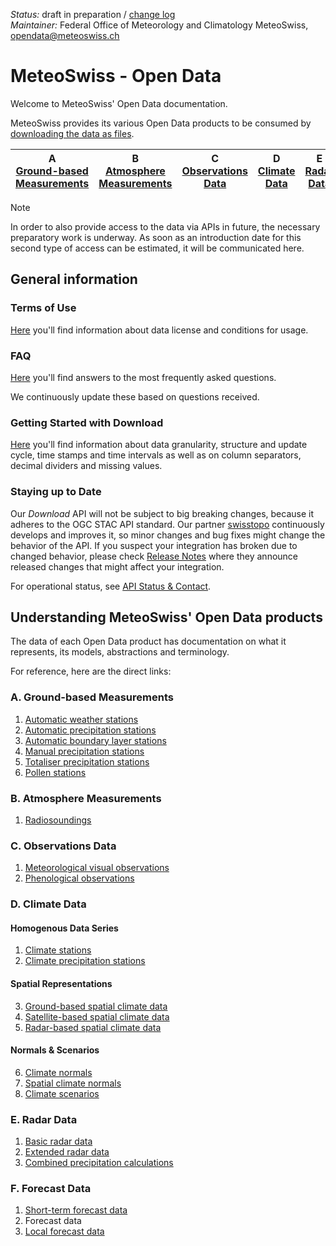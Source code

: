 *Status:* draft in preparation / [change log](https://github.com/MeteoSwiss/opendata/commits/main) <br>
*Maintainer:* Federal Office of Meteorology and Climatology MeteoSwiss, [opendata@meteoswiss.ch](mailto:opendata@meteoswiss.ch)

<!-- [![GitHub commit](https://img.shields.io/github/last-commit/MeteoSwiss/opendata)](https://github.com/MeteoSwiss/opendata/commits/master) -->

<!-- [Auf Deutschj](#meteoschweiz-open-data) | [En français](#meteosuisse-open-data) | [In italiano](#meteosvizzera-open-data) -->

# MeteoSwiss - Open Data
Welcome to MeteoSwiss' Open Data documentation.

MeteoSwiss provides its various Open Data products to be consumed by [downloading the data as files](https://github.com/MeteoSwiss/opendata/tree/main?tab=readme-ov-file#getting-started-with-download). 

| A <br> [Ground-based Measurements](https://github.com/MeteoSwiss/opendata/tree/main?tab=readme-ov-file#a-ground-based-measurements) | B <br> [Atmosphere Measurements](https://github.com/MeteoSwiss/opendata/tree/main?tab=readme-ov-file#b-atmosphere-measurements) | C <br> [Observations Data](https://github.com/MeteoSwiss/opendata/tree/main?tab=readme-ov-file#c-observations-data) | D <br> [Climate Data](https://github.com/MeteoSwiss/opendata/tree/main?tab=readme-ov-file#d-climate-data) | E <br> [Radar Data](https://github.com/MeteoSwiss/opendata/tree/main?tab=readme-ov-file#e-radar-data) | F <br> [Forecast Data](https://github.com/MeteoSwiss/opendata/tree/main?tab=readme-ov-file#f-forecast-data) |
|-----|-----|-----|-----|-----|-----|

> [!NOTE]
> In order to also provide access to the data via APIs in future, the necessary preparatory work is underway. As soon as an introduction date for this second type of access can be estimated, it will be communicated here.

## General information

### Terms of Use
[Here](...) you'll find information about data license and conditions for usage.

<!-- cf. https://opendatadocs.dmi.govcloud.dk/Terms_of_Use -->

### FAQ
[Here](https://github.com/MeteoSwiss/opendata-faq/blob/main/README.md) you'll find answers to the most frequently asked questions. 

We continuously update these based on questions received.

### Getting Started with Download
[Here](https://github.com/MeteoSwiss/opendata-download/blob/main/README.md) you'll find information about data granularity, structure and update cycle, time stamps and time intervals as well as on column separators, decimal dividers and missing values.

<!-- cf. https://opendatadocs.dmi.govcloud.dk/en/Download --> 

### Staying up to Date
Our *Download* API will not be subject to big breaking changes, because it adheres to the OGC STAC API standard. Our partner [swisstopo](..) continuously develops and improves it, so minor changes and bug fixes might change the behavior of the API. If you suspect your integration has broken due to changed behavior, please check [Release Notes](..) where they announce released changes that might affect your integration.

For operational status, see [API Status & Contact](..).

## Understanding MeteoSwiss' Open Data products
The data of each Open Data product has documentation on what it represents, its models, abstractions and terminology. <!-- These can be found under Data in the left menu. --> 

For reference, here are the direct links:

### A. Ground-based Measurements
1. [Automatic weather stations](https://github.com/MeteoSwiss/opendata-ground-based-measurements/blob/main/README.md#1-automatic-weather-stations)
2. [Automatic precipitation stations](https://github.com/MeteoSwiss/opendata-ground-based-measurements/blob/main/README.md#2-automatic-precipitation-stations)
3. [Automatic boundary layer stations](https://github.com/MeteoSwiss/opendata-ground-based-measurements/blob/main/README.md#3-automatic-boundary-layer-stations)
4. [Manual precipitation stations](https://github.com/MeteoSwiss/opendata-ground-based-measurements/blob/main/README.md#4-manual-precipitation-stations)
5. [Totaliser precipitation stations](https://github.com/MeteoSwiss/opendata-ground-based-measurements/blob/main/README.md#5-totaliser-precipitation-stations)
6. [Pollen stations](https://github.com/MeteoSwiss/opendata-ground-based-measurements/blob/main/README.md#6-pollen-stations)

### B. Atmosphere Measurements
1. [Radiosoundings](https://github.com/MeteoSwiss/opendata-atmosphere-measurements/blob/main/README.md#1-radiosoundings)

### C. Observations Data
1. [Meteorological visual observations](https://github.com/MeteoSwiss/opendata-observations-data/blob/main/README.md#1-meteorological-visual-observations)
2. [Phenological observations](https://github.com/MeteoSwiss/opendata-observations-data/blob/main/README.md#2-phenological-observations)

### D. Climate Data
#### Homogenous Data Series
1. [Climate stations](https://github.com/MeteoSwiss/opendata-climate-data/blob/main/README.md#1-climate-stations)
2. [Climate precipitation stations](https://github.com/MeteoSwiss/opendata-climate-data/blob/main/README.md#2-climate-precipitation-stations)
#### Spatial Representations
3. [Ground-based spatial climate data](https://github.com/MeteoSwiss/opendata-climate-data/blob/main/README.md#3-ground-based-spatial-climate-data)
4. [Satellite-based spatial climate data](https://github.com/MeteoSwiss/opendata-climate-data/blob/main/README.md#4-satellite-based-spatial-climate-data)
5. [Radar-based spatial climate data](https://github.com/MeteoSwiss/opendata-climate-data/blob/main/README.md#5-radar-based-spatial-climate-data)
#### Normals & Scenarios
6. [Climate normals](https://github.com/MeteoSwiss/opendata-climate-data/blob/main/README.md#6-climate-normals)
7. [Spatial climate normals](https://github.com/MeteoSwiss/opendata-climate-data/blob/main/README.md#7-spatial-climate-normals)
8. [Climate scenarios](https://github.com/MeteoSwiss/opendata-climate-data/blob/main/README.md#8-climate-scenarios)

### E. Radar Data
1. [Basic radar data]()
2. [Extended radar data]()
3. [Combined precipitation calculations]()

### F. Forecast Data
1. [Short-term forecast data]()
2. Forecast data
3. [Local forecast data]()
